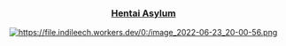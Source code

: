 <div align="center">
<h3><a href="[https://drive.swo.moe](https://file.indileech.workers.dev/0:/image_2022-06-23_20-00-56.png)">Hentai Asylum </h3>
  <img src="" alt="https://file.indileech.workers.dev/0:/image_2022-06-23_20-00-56.png" />
</div>
